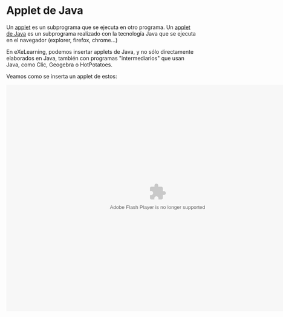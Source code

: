 
# Applet de Java

Un [applet](http://es.wikipedia.org/wiki/Applet) es un subprograma que se ejecuta en otro programa. Un [applet de Java](http://es.wikipedia.org/wiki/Java_applet) es un subprograma realizado con la tecnología Java que se ejecuta en el navegador (explorer, firefox, chrome...)

En eXeLearning, podemos insertar applets de Java, y no sólo directamente elaborados en Java, también con programas "intermediarios" que usan Java, como Clic, Geogebra o HotPotatoes.

Veamos como se inserta un applet de estos:

<object data="http://catedu.es/materialesaularagon2013/moodle/exe/iD_java.swf" height="600" style="display: block; margin-left: auto; margin-right: auto;" type="application/x-shockwave-flash" width="800"><param name="src" value="http://catedu.es/materialesaularagon2013/moodle/exe/iD_java.swf"/></object>
